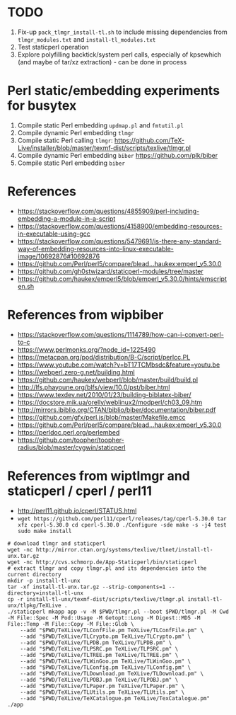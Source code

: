 # TODO
1. Fix-up `pack_tlmgr_install-tl.sh` to include missing dependencies from `tlmgr_modules.txt` and `install-tl_modules.txt`
2. Test staticperl operation
3. Explore polyfilling backtick/system perl calls, especially of kpsewhich (and maybe of tar/xz extraction) - can be done in process

# Perl static/embedding experiments for busytex
1. Compile static Perl embedding `updmap.pl` and `fmtutil.pl`
2. Compile dynamic Perl embedding `tlmgr`
2. Compile static Perl calling `tlmgr`: https://github.com/TeX-Live/installer/blob/master/texmf-dist/scripts/texlive/tlmgr.pl
4. Compile dynamic Perl embedding `biber` https://github.com/plk/biber
5. Compile static Perl embedding `biber`

# References
- https://stackoverflow.com/questions/4855909/perl-including-embedding-a-module-in-a-script
- https://stackoverflow.com/questions/4158900/embedding-resources-in-executable-using-gcc
- https://stackoverflow.com/questions/5479691/is-there-any-standard-way-of-embedding-resources-into-linux-executable-image/10692876#10692876
- https://github.com/Perl/perl5/compare/blead...haukex:emperl_v5.30.0
- https://github.com/gh0stwizard/staticperl-modules/tree/master
- https://github.com/haukex/emperl5/blob/emperl_v5.30.0/hints/emscripten.sh

# References from wipbiber
- https://stackoverflow.com/questions/1114789/how-can-i-convert-perl-to-c
- https://www.perlmonks.org/?node_id=1225490
- https://metacpan.org/pod/distribution/B-C/script/perlcc.PL
- https://www.youtube.com/watch?v=bT17TCMbsdc&feature=youtu.be
- https://webperl.zero-g.net/building.html
- https://github.com/haukex/webperl/blob/master/build/build.pl
- http://lfs.phayoune.org/blfs/view/10.0/pst/biber.html
- https://www.texdev.net/2010/01/23/building-biblatex-biber/
- https://docstore.mik.ua/orelly/weblinux2/modperl/ch03_09.htm
- http://mirrors.ibiblio.org/CTAN/biblio/biber/documentation/biber.pdf
- https://github.com/gfx/perl.js/blob/master/Makefile.emcc
- https://github.com/Perl/perl5/compare/blead...haukex:emperl_v5.30.0
- https://perldoc.perl.org/perlembed
- https://github.com/toopher/toopher-radius/blob/master/cygwin/staticperl

# References from wiptlmgr and staticperl / cperl / perl11
- http://perl11.github.io/cperl/STATUS.html
- `wget https://github.com/perl11/cperl/releases/tag/cperl-5.30.0 tar xfz cperl-5.30.0 cd cperl-5.30.0 ./Configure -sde make -s -j4 test sudo make install`

```shell
# download tlmgr and staticperl
wget -nc http://mirror.ctan.org/systems/texlive/tlnet/install-tl-unx.tar.gz
wget -nc http://cvs.schmorp.de/App-Staticperl/bin/staticperl
# extract tlmgr and copy tlmgr.pl and its dependencies into the current directory
mkdir -p install-tl-unx
tar -xf install-tl-unx.tar.gz --strip-components=1 --directory=install-tl-unx
cp -r install-tl-unx/texmf-dist/scripts/texlive/tlmgr.pl install-tl-unx/tlpkg/TeXLive .
./staticperl mkapp app -v -M $PWD/tlmgr.pl --boot $PWD/tlmgr.pl -M Cwd -M File::Spec -M Pod::Usage -M Getopt::Long -M Digest::MD5 -M File::Temp -M File::Copy -M File::Glob \
    --add "$PWD/TeXLive/TLConfFile.pm TeXLive/TLConfFile.pm" \
    --add "$PWD/TeXLive/TLCrypto.pm TeXLive/TLCrypto.pm" \
    --add "$PWD/TeXLive/TLPDB.pm TeXLive/TLPDB.pm" \
    --add "$PWD/TeXLive/TLPSRC.pm TeXLive/TLPSRC.pm" \
    --add "$PWD/TeXLive/TLTREE.pm TeXLive/TLTREE.pm" \
    --add "$PWD/TeXLive/TLWinGoo.pm TeXLive/TLWinGoo.pm" \
    --add "$PWD/TeXLive/TLConfig.pm TeXLive/TLConfig.pm" \
    --add "$PWD/TeXLive/TLDownload.pm TeXLive/TLDownload.pm" \
    --add "$PWD/TeXLive/TLPOBJ.pm TeXLive/TLPOBJ.pm" \
    --add "$PWD/TeXLive/TLPaper.pm TeXLive/TLPaper.pm" \
    --add "$PWD/TeXLive/TLUtils.pm TeXLive/TLUtils.pm" \
    --add "$PWD/TeXLive/TeXCatalogue.pm TeXLive/TexCatalogue.pm"
./app
``` 
